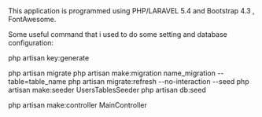 ##


This application is programmed using PHP/LARAVEL 5.4 and Bootstrap 4.3 , FontAwesome. 

Some useful command that i used to do some setting and database configuration:

php artisan key:generate

php artisan migrate
php artisan make:migration name_migration --table=table_name
php artisan migrate:refresh --no-interaction --seed
php artisan make:seeder UsersTablesSeeder
php artisan db:seed

php artisan make:controller MainController



